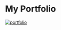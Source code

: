 
# My Portfolio

[![portfolio](https://img.shields.io/badge/my_portfolio-000?style=for-the-badge&logo=ko-fi&logoColor=white)](https://digvijay7-7.github.io/My_Portfolio/)

